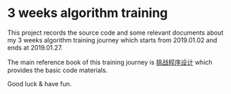 # 3 weeks algorithm training

This project records the source code and some relevant documents about my 3 weeks algorithm training journey which starts from 2019.01.02 and ends at 2019.01.27. 

The main reference book of this training journey is [挑战程序设计](https://book.douban.com/subject/24749842/) which provides the basic code materials.

Good luck & have fun.
